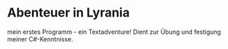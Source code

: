 # Abenteuer in Lyrania

mein erstes Programm - ein Textadventure! Dient zur Übung und festigung meiner C#-Kenntnisse.
